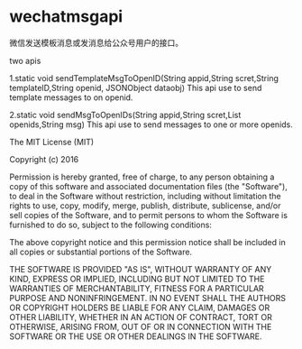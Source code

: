 # wechatmsgapi
微信发送模板消息或发消息给公众号用户的接口。

two apis

1.static void sendTemplateMsgToOpenID(String appid,String scret,String templateID,String openid, JSONObject dataobj)
This api use to send template messages to on openid. 

2.static void sendMsgToOpenIDs(String appid,String scret,List<String> openids,String msg)
This api use to send  messages to  one or more openids.


The MIT License (MIT)

Copyright (c) 2016 

Permission is hereby granted, free of charge, to any person obtaining a copy
of this software and associated documentation files (the "Software"), to deal
in the Software without restriction, including without limitation the rights
to use, copy, modify, merge, publish, distribute, sublicense, and/or sell
copies of the Software, and to permit persons to whom the Software is
furnished to do so, subject to the following conditions:

The above copyright notice and this permission notice shall be included in all
copies or substantial portions of the Software.

THE SOFTWARE IS PROVIDED "AS IS", WITHOUT WARRANTY OF ANY KIND, EXPRESS OR
IMPLIED, INCLUDING BUT NOT LIMITED TO THE WARRANTIES OF MERCHANTABILITY,
FITNESS FOR A PARTICULAR PURPOSE AND NONINFRINGEMENT. IN NO EVENT SHALL THE
AUTHORS OR COPYRIGHT HOLDERS BE LIABLE FOR ANY CLAIM, DAMAGES OR OTHER
LIABILITY, WHETHER IN AN ACTION OF CONTRACT, TORT OR OTHERWISE, ARISING FROM,
OUT OF OR IN CONNECTION WITH THE SOFTWARE OR THE USE OR OTHER DEALINGS IN THE
SOFTWARE.
